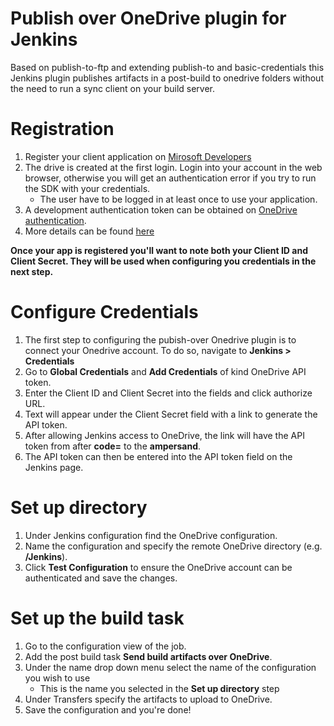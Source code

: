 # Publish over OneDrive plugin for Jenkins

Based on publish-to-ftp and extending publish-to and basic-credentials this Jenkins plugin publishes artifacts in a post-build to onedrive folders without the need to run a sync client on your build server.

# Registration
1. Register your client application on [Mirosoft Developers](http://go.microsoft.com/fwlink/p/?LinkId=193157)
2. The drive is created at the first login. Login into your account in the web browser, otherwise you will get an authentication error if you try to run the SDK with your credentials.
    - The user have to be logged in at least once to use your application.  
3. A development authentication token can be obtained on [OneDrive authentication](https://dev.onedrive.com/auth/msa_oauth.htm). 
4. More details can be found [here](https://dev.onedrive.com/app-registration.htm)

**Once your app is registered you'll want to note both your Client ID and Client Secret. They will be used when configuring you credentials in the next step.**

# Configure Credentials
1. The first step to configuring the pubish-over Onedrive plugin is to connect your Onedrive account. To do so, navigate to **Jenkins > Credentials**
2. Go to **Global Credentials** and **Add Credentials** of kind OneDrive API token.
3. Enter the Client ID and Client Secret into the fields and click authorize URL.
4. Text will appear under the Client Secret field with a link to generate the API token.
5. After allowing Jenkins access to OneDrive, the link will have the API token from after **code=** to the **ampersand**.
6. The API token can then be entered into the API token field on the Jenkins page.

# Set up directory
1. Under Jenkins configuration find the OneDrive configuration.
2. Name the configuration and specify the remote OneDrive directory (e.g. **/Jenkins**).
3. Click **Test Configuration** to ensure the OneDrive account can be authenticated and save the changes.

# Set up the build task
1. Go to the configuration view of the job.
2. Add the post build task **Send build artifacts over OneDrive**.
3. Under the name drop down menu select the name of the configuration you wish to use
    - This is the name you selected in the **Set up directory** step
4. Under Transfers specify the artifacts to upload to OneDrive.
5. Save the configuration and you're done!